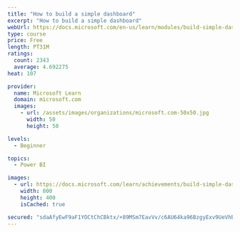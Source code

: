 ```yaml
---
title: "How to build a simple dashboard"
excerpt: "How to build a simple dashboard"
webUrl: https://docs.microsoft.com/en-us/learn/modules/build-simple-dashboard/
type: course
price: Free
length: PT31M
ratings:
  count: 2343
  average: 4.692275
heat: 107

provider:
  name: Microsoft Learn
  domain: microsoft.com
  images:
    - url: /assets/images/organizations/microsoft.com-50x50.jpg
      width: 50
      height: 50

levels:
  - Beginner

topics:
  - Power BI

images:
  - url: https://docs.microsoft.com/learn/achievements/build-simple-dashboard-social.png
    width: 800
    height: 400
    isCached: true

secured: "sdaAfyEwF9aF1YOCtChCBktx/+89MSm7EavVv/c6AU64ka96BzgyExv9UeVhBzo2lUKVTNyN+t3IvTVqrvmEczRNN/fKYnfs4/EY+g5ZqKqlA3KVnuRcWrW87YL98CVIA0goo4MbzPDgACNqtfUljBewe3EQhgV7NrriuFxCWE0iyRsLnEezs7ZjdaGZwWwni9j/lI5i1SxKLrwoUDn5hJl3ZhMW5BBxlMZGHPGTbVd7wg3MueLD0ObFT8r9jrWorY7rRQ5aB7RnLwiqMFF2+F4kxlwqMSLk/OkVcw/0QEIdTwovihfh6YqJZFJ3/u+ctXVHxEFvwJGjoiO9PgFCAJT+jMmEo6HSqflrsZBtpuZl7Q9L9EKzQIHSZ8Qi6XWNBhsm0gPnPJWOegdTpx0tyA==;o2YtB5zwG3oECMAUyA53pA=="
---
```


